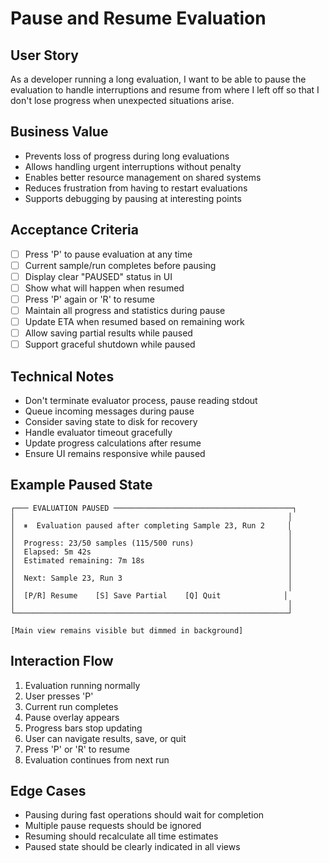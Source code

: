 # Pause and Resume Evaluation

## User Story
As a developer running a long evaluation, I want to be able to pause the evaluation to handle interruptions and resume from where I left off so that I don't lose progress when unexpected situations arise.

## Business Value
- Prevents loss of progress during long evaluations
- Allows handling urgent interruptions without penalty
- Enables better resource management on shared systems
- Reduces frustration from having to restart evaluations
- Supports debugging by pausing at interesting points

## Acceptance Criteria
- [ ] Press 'P' to pause evaluation at any time
- [ ] Current sample/run completes before pausing
- [ ] Display clear "PAUSED" status in UI
- [ ] Show what will happen when resumed
- [ ] Press 'P' again or 'R' to resume
- [ ] Maintain all progress and statistics during pause
- [ ] Update ETA when resumed based on remaining work
- [ ] Allow saving partial results while paused
- [ ] Support graceful shutdown while paused

## Technical Notes
- Don't terminate evaluator process, pause reading stdout
- Queue incoming messages during pause
- Consider saving state to disk for recovery
- Handle evaluator timeout gracefully
- Update progress calculations after resume
- Ensure UI remains responsive while paused

## Example Paused State
```
┌─── EVALUATION PAUSED ────────────────────────────────────────┐
│                                                             │
│  ⏸  Evaluation paused after completing Sample 23, Run 2     │
│                                                             │
│  Progress: 23/50 samples (115/500 runs)                     │
│  Elapsed: 5m 42s                                            │
│  Estimated remaining: 7m 18s                                │
│                                                             │
│  Next: Sample 23, Run 3                                     │
│                                                             │
│  [P/R] Resume    [S] Save Partial    [Q] Quit              │
│                                                             │
└─────────────────────────────────────────────────────────────┘

[Main view remains visible but dimmed in background]
```

## Interaction Flow
1. Evaluation running normally
2. User presses 'P'
3. Current run completes
4. Pause overlay appears
5. Progress bars stop updating
6. User can navigate results, save, or quit
7. Press 'P' or 'R' to resume
8. Evaluation continues from next run

## Edge Cases
- Pausing during fast operations should wait for completion
- Multiple pause requests should be ignored
- Resuming should recalculate all time estimates
- Paused state should be clearly indicated in all views